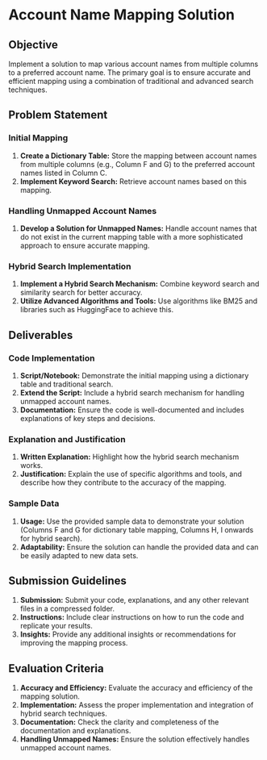 # Account Name Mapping Solution

## Objective
Implement a solution to map various account names from multiple columns to a preferred account name. The primary goal is to ensure accurate and efficient mapping using a combination of traditional and advanced search techniques.

## Problem Statement

### Initial Mapping
1. **Create a Dictionary Table:** Store the mapping between account names from multiple columns (e.g., Column F and G) to the preferred account names listed in Column C.
2. **Implement Keyword Search:** Retrieve account names based on this mapping.

### Handling Unmapped Account Names
1. **Develop a Solution for Unmapped Names:** Handle account names that do not exist in the current mapping table with a more sophisticated approach to ensure accurate mapping.

### Hybrid Search Implementation
1. **Implement a Hybrid Search Mechanism:** Combine keyword search and similarity search for better accuracy.
2. **Utilize Advanced Algorithms and Tools:** Use algorithms like BM25 and libraries such as HuggingFace to achieve this.

## Deliverables

### Code Implementation
1. **Script/Notebook:** Demonstrate the initial mapping using a dictionary table and traditional search.
2. **Extend the Script:** Include a hybrid search mechanism for handling unmapped account names.
3. **Documentation:** Ensure the code is well-documented and includes explanations of key steps and decisions.

### Explanation and Justification
1. **Written Explanation:** Highlight how the hybrid search mechanism works.
2. **Justification:** Explain the use of specific algorithms and tools, and describe how they contribute to the accuracy of the mapping.

### Sample Data
1. **Usage:** Use the provided sample data to demonstrate your solution (Columns F and G for dictionary table mapping, Columns H, I onwards for hybrid search).
2. **Adaptability:** Ensure the solution can handle the provided data and can be easily adapted to new data sets.

## Submission Guidelines
1. **Submission:** Submit your code, explanations, and any other relevant files in a compressed folder.
2. **Instructions:** Include clear instructions on how to run the code and replicate your results.
3. **Insights:** Provide any additional insights or recommendations for improving the mapping process.

## Evaluation Criteria
1. **Accuracy and Efficiency:** Evaluate the accuracy and efficiency of the mapping solution.
2. **Implementation:** Assess the proper implementation and integration of hybrid search techniques.
3. **Documentation:** Check the clarity and completeness of the documentation and explanations.
4. **Handling Unmapped Names:** Ensure the solution effectively handles unmapped account names.
